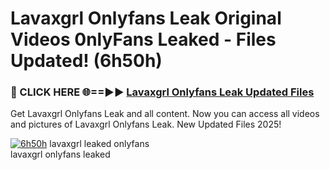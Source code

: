 # Lavaxgrl Onlyfans Leak Original Videos 0nlyFans Leaked - Files Updated! (6h50h)

<h3>🔴 CLICK HERE 🌐==►► <a href="https://tinyurl.com/2wckxsce" rel="nofollow">Lavaxgrl Onlyfans Leak Updated Files</a></h3>

Get Lavaxgrl Onlyfans Leak and all content. Now you can access all videos and pictures of Lavaxgrl Onlyfans Leak. New Updated Files 2025!

[![6h50h](https://i.imgur.com/AFduVYN.gif)](https://tinyurl.com/2wckxsce)
lavaxgrl leaked onlyfans<br>
lavaxgrl onlyfans leaked